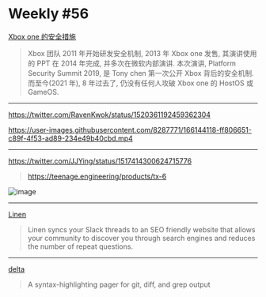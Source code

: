 # Weekly #56

[Xbox one 的安全措施](https://12101111.github.io/xbox-security/)

> Xbox 团队 2011 年开始研发安全机制, 2013 年 Xbox one 发售, 其演讲使用的 PPT 在 2014 年完成, 并多次在微软内部演讲. 本次演讲, Platform Security Summit 2019, 是 Tony chen 第一次公开 Xbox 背后的安全机制. 而至今(2021 年), 8 年过去了, 仍没有任何人攻破 Xbox one 的 HostOS 或 GameOS.

---

https://twitter.com/RavenKwok/status/1520361192459362304

https://user-images.githubusercontent.com/8287771/166144118-ff806651-c89f-4f53-ad89-234e49b40cbd.mp4

---

https://twitter.com/JJYing/status/1517414300624715776

> https://teenage.engineering/products/tx-6

![image](https://user-images.githubusercontent.com/8287771/166144165-dd37ee4a-8e20-4b29-8b95-4836a1f5e2fa.png)

---

[Linen](https://www.linen.dev/)

> Linen syncs your Slack threads to an SEO friendly website that allows your community to discover you through search engines and reduces the number of repeat questions.

---

[delta](https://github.com/dandavison/delta)

> A syntax-highlighting pager for git, diff, and grep output
